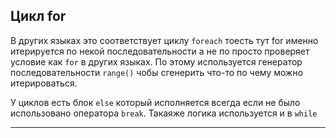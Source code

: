 Цикл for
---

В других языках это соответствует циклу `foreach` тоесть тут for 
именно итерируется по некой последовательности а не по просто проверяет 
условие как `for` в других языках. По этому используется генератор 
последовательности `range()` чобы сгенерить что-то по чему можно 
итерироваться.

У циклов есть блок `else` который исполняется всегда если не было
использовано оператора `break`. Такаяже логика используется и в `while`

---
